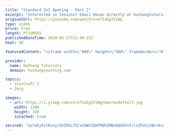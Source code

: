```yaml
---
title: "Standard ZvZ Opening - Part 2"
excerpt: "Interested in lessons? Email Devon directly at hushangtutorials@outlook.com ------------------------------------------------------------------------------------------------------- Want to support HuShang Tutorials directly? Patreon is a website where you can contribute a monthly donation that will help"
originalUrl: https://youtube.com/watch?v=eTIxEgIViWg
type: video
price: Free
length: PT12M35S
publishedDateTime: 2020-05-27T21:40:25Z
heat: 50

featuredContent: "<iframe width=\"800\" height=\"500\" frameborder=\"0\" src=\"https://www.youtube.com/embed/eTIxEgIViWg\" allow=\"accelerometer; autoplay; encrypted-media; gyroscope; picture-in-picture\" allowfullscreen></iframe>"

provider:
  name: HuShang Tutorials
  domain: hushangcoaching.com

topics:
  - StarCraft 2
  - Zerg

images:
  - url: https://i.ytimg.com/vi/eTIxEgIViWg/maxresdefault.jpg
    width: 1280
    height: 720
    isCached: true

secured: "1o7aEy5cCRcny/XhZ95LT5CvCmWCIbWfMQhIMBo0QXkFnTclvZFzGi5Bv+kcA1y5xMsDBbfYodpfYoVYlQMFcd1oYhMOYIyAbQVcoY/n+GvdJRcT8W/+Qrj9E/tWNI+uEPrtmq01irgwiRtE9kxBy8Hxk5wDJdzLOyAaTzURLfxD5dV/osgNrxVZ//lbaGP/xaY9/tFFSqgysZY5W0xRW2Q+KMzT9HhndsJFU1x4133mauT+eqXhertYn95t0xeI/LKmPyogInqRLUNji5vIN68W1VCMWOOhTCYPeamkooSwVFLAcbzbM4Uj7iwAsKu5t7+uMJFMBQGPDq2jw0qsc9m0Siu6JZESSPlxwDuC/hsUEndt3mjI9hv8+CYeKTodecOdhTR2zXtVp4xSZHuBoU8Izj4a5W4MKoApJYPbfl8=;eIoq1c6dOemq35B0h/KhIw=="
---
```


